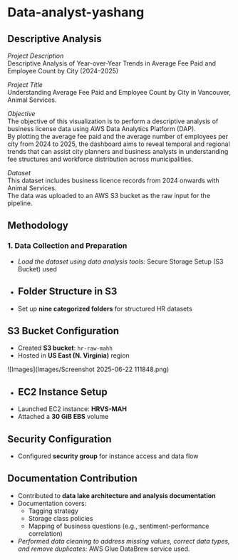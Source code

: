 # Data-analyst-yashang

## Descriptive Analysis

*Project Description*  
Descriptive Analysis of Year-over-Year Trends in Average Fee Paid and Employee Count by City (2024–2025)

*Project Title*  
Understanding Average Fee Paid and Employee Count by City in Vancouver, Animal Services.

*Objective*  
The objective of this visualization is to perform a descriptive analysis of business license data using AWS Data Analytics Platform (DAP).  
By plotting the average fee paid and the average number of employees per city from 2024 to 2025, the dashboard aims to reveal temporal and regional trends that can assist city planners and business analysts in understanding fee structures and workforce distribution across municipalities.

*Dataset*  
This dataset includes business licence records from 2024 onwards with Animal Services.  
The data was uploaded to an AWS S3 bucket as the raw input for the pipeline.

## Methodology

### 1. Data Collection and Preparation

- *Load the dataset using data analysis tools:* Secure Storage Setup (S3 Bucket) used
- ## Folder Structure in S3
- Set up **nine categorized folders** for structured HR datasets

## S3 Bucket Configuration
- Created **S3 bucket**: `hr-raw-mahh`
- Hosted in **US East (N. Virginia)** region

![Images](Images/Screenshot 2025-06-22 111848.png)

- ## EC2 Instance Setup
- Launched EC2 instance: **HRVS-MAH**
- Attached a **30 GiB EBS** volume

## Security Configuration
- Configured **security group** for instance access and data flow

## Documentation Contribution
- Contributed to **data lake architecture and analysis documentation**
- Documentation covers:
  - Tagging strategy  
  - Storage class policies  
  - Mapping of business questions (e.g., sentiment-performance correlation)
- *Performed data cleaning to address missing values, correct data types, and remove duplicates:* AWS Glue DataBrew service used.
